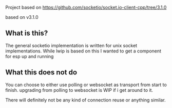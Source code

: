 Project based on https://github.com/socketio/socket.io-client-cpp/tree/3.1.0

based on v3.1.0

## What is this?

The general socketio implementation is written for unix socket implementations. While lwip is based on this I wanted to get a component for esp up and running

## What this does not do

You can choose to either use polling or websocket as transport from start to finish. upgrading from polling to websocket is WIP if i get around to it.

There will definitely not be any kind of connection reuse or anything similar.
